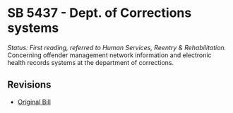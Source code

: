 # SB 5437 - Dept. of Corrections systems
*Status: First reading, referred to Human Services, Reentry & Rehabilitation.*
Concerning offender management network information and electronic health records systems at the department of corrections.

## Revisions
* [Original Bill](1/)